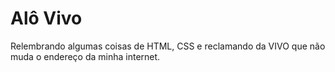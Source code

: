 # Alô Vivo

Relembrando algumas coisas de HTML, CSS e reclamando da VIVO que não muda o endereço da minha internet.